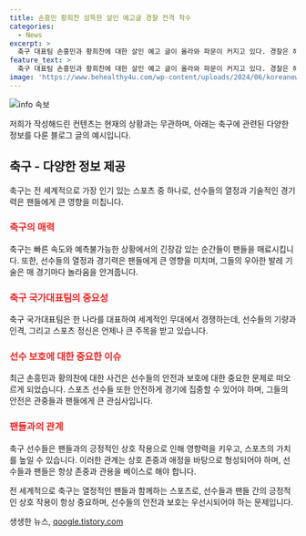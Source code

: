 ```yaml
---
title: 손흥민 황희찬 섬뜩한 살인 예고글 경찰 전격 착수
categories:
  - News
excerpt: >
  축구 대표팀 손흥민과 황희찬에 대한 살인 예고 글이 올라와 파문이 커지고 있다. 경찰은 해당 글을 인지하고 조사에 착수했으며, 온라인 커뮤니티에 올라온 글과 댓글 내용을 확인 중이다. 현재 해당 게시글은 삭제된 것으로 보고 있으며, 경찰은 사실 관계를 정확히 확인 중이다. 이에 대한 논란이 거세지고 있으며, 계속해서 관련 소식이 이어질 것으로 보인다.
feature_text: >
  축구 대표팀 손흥민과 황희찬에 대한 살인 예고 글이 올라와 파문이 커지고 있다. 경찰은 해당 글을 인지하고 조사에 착수했으며, 온라인 커뮤니티에 올라온 글과 댓글 내용을 확인 중이다. 현재 해당 게시글은 삭제된 것으로 보고 있으며, 경찰은 사실 관계를 정확히 확인 중이다. 이에 대한 논란이 거세지고 있으며, 계속해서 관련 소식이 이어질 것으로 보인다.
image: 'https://www.behealthy4u.com/wp-content/uploads/2024/06/koreanews.jpg'
---
```


<p><img src="https://www.behealthy4u.com/wp-content/uploads/2024/06/koreanews.jpg" alt="info 속보" /></p>

<p>저희가 작성해드린 컨텐츠는 현재의 상황과는 무관하며, 아래는 축구에 관련된 다양한 정보를 다룬 블로그 글의 예시입니다.</p>

<h2 data-ke-size="size26">축구 - 다양한 정보 제공</h2>

<p>축구는 전 세계적으로 가장 인기 있는 스포츠 중 하나로, 선수들의 열정과 기술적인 경기력은 팬들에게 큰 영향을 미칩니다.</p>

<h3><b><span style="color: #ee2323;">축구의 매력</span></b></h3>

<p>축구는 빠른 속도와 예측불가능한 상황에서의 긴장감 있는 순간들이 팬들을 매료시킵니다. 또한, 선수들의 열정과 경기력은 팬들에게 큰 영향을 미치며, 그들의 우아한 발레 기술은 매 경기마다 놀라움을 안겨줍니다.</p>

<h3><b><span style="color: #ee2323;">축구 국가대표팀의 중요성</span></b></h3>

<p>축구 국가대표팀은 한 나라를 대표하여 세계적인 무대에서 경쟁하는데, 선수들의 기량과 인격, 그리고 스포츠 정신은 언제나 큰 주목을 받고 있습니다.</p>

<h3><b><span style="color: #ee2323;">선수 보호에 대한 중요한 이슈</span></b></h3>

<p>최근 손흥민과 황의찬에 대한 사건은 선수들의 안전과 보호에 대한 중요한 문제로 떠오르게 되었습니다. 스포츠 선수들 또한 안전하게 경기에 집중할 수 있어야 하며, 그들의 안전은 관중들과 팬들에게 큰 관심사입니다.</p>

<h3><b><span style="color: #ee2323;">팬들과의 관계</span></b></h3>

<p>축구 선수들은 팬들과의 긍정적인 상호 작용으로 인해 영향력을 키우고, 스포츠의 가치를 높일 수 있습니다. 이러한 관계는 상호 존중과 애정을 바탕으로 형성되어야 하며, 선수들과 팬들은 항상 존중과 관용을 베이스로 해야 합니다.</p>

<p>전 세계적으로 축구는 열정적인 팬들과 함께하는 스포츠로, 선수들과 팬들 간의 긍정적인 상호 작용이 항상 중요하며, 선수들의 안전과 보호는 우선시되어야 하는 문제입니다.</p>
생생한 뉴스, <a href="https://qoogle.tistory.com" rel="dofollow">qoogle.tistory.com</a>



